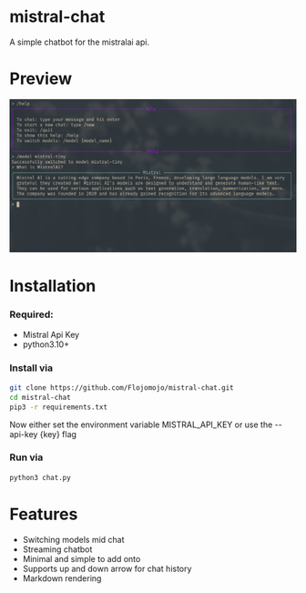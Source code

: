 # mistral-chat
A simple chatbot for the mistralai api.

# Preview
![Mistral-Chat preview image](https://github.com/Flojomojo/mistral-chat/blob/main/preview/preview_screenshot.png?raw=true)

# Installation
### Required:
- Mistral Api Key
- python3.10+

### Install via
```bash
git clone https://github.com/Flojomojo/mistral-chat.git
cd mistral-chat
pip3 -r requirements.txt
```

Now either set the environment variable MISTRAL_API_KEY or use the --api-key {key} flag

### Run via
```bash
python3 chat.py
```


# Features
- Switching models mid chat
- Streaming chatbot
- Minimal and simple to add onto
- Supports up and down arrow for chat history
- Markdown rendering
